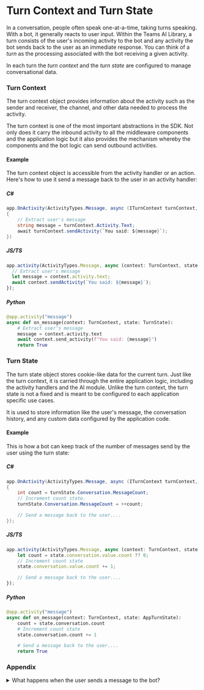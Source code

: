 # Turn Context and Turn State

In a conversation, people often speak one-at-a-time, taking turns speaking. With a bot, it generally reacts to user input. Within the Teams AI Library, a turn consists of the user's incoming activity to the bot and any activity the bot sends back to the user as an immediate response. You can think of a _turn_ as the processing associated with the bot receiving a given activity.

In each turn the _turn context_ and the _turn state_ are configured to manage conversational data.

### Turn Context

The turn context object provides information about the activity such as the sender and receiver, the channel, and other data needed to process the activity.

The turn context is one of the most important abstractions in the SDK. Not only does it carry the inbound activity to all the middleware components and the application logic but it also provides the mechanism whereby the components and the bot logic can send outbound activities.

#### Example

The turn context object is accessible from the activity handler or an action. Here's how to use it send a message back to the user in an activity handler:

##### C#

```cs
app.OnActivity(ActivityTypes.Message, async (ITurnContext turnContext, TurnState turnState, CancellationToken cancellationToken) =>
{
    // Extract user's message
    string message = turnContext.Activity.Text;
    await turnContext.sendActivity(`You said: ${message}`);
})
```

##### JS/TS

```ts
app.activity(ActivityTypes.Message, async (context: TurnContext, state: ApplicationTurnState) => {
  // Extract user's message
  let message = context.activity.text;
  await context.sendActivity(`You said: ${message}`);
});
```

##### Python

```python
@app.activity("message")
async def on_message(context: TurnContext, state: TurnState):
    # Extract user's message
    message = context.activity.text
    await context.send_activity(f"You said: {message}")
    return True
```

### Turn State

The turn state object stores cookie-like data for the current turn. Just like the turn context, it is carried through the entire application logic, including the activity handlers and the AI module. Unlike the turn context, the turn state is not a fixed and is meant to be configured to each application specific use cases.

It is used to store information like the user's message, the conversation history, and any custom data configured by the application code.

#### Example

This is how a bot can keep track of the number of messages send by the user using the turn state:

##### C#

```cs
app.OnActivity(ActivityTypes.Message, async (ITurnContext turnContext, AppState turnState, CancellationToken cancellationToken) =>
{
    int count = turnState.Conversation.MessageCount;
    // Increment count state.
    turnState.Conversation.MessageCount = ++count;

    // Send a message back to the user....
});
```


##### JS/TS

```ts
app.activity(ActivityTypes.Message, async (context: TurnContext, state: ApplicationTurnState) => {
    let count = state.conversation.value.count ?? 0;
    // Increment count state
    state.conversation.value.count += 1;

    // Send a message back to the user....
});
```

##### Python

```python
@app.activity("message")
async def on_message(context: TurnContext, state: AppTurnState):
    count = state.conversation.count
    # Increment count state
    state.conversation.count += 1

    # Send a message back to the user....
    return True
```

### Appendix

<details>
<summary>What happens when the user sends a message to the bot?</summary>
<br>

When a message is sent by the user it is routed to the bots `HTTP POST` endpoint `/api/messages`, which
starts the routing process.